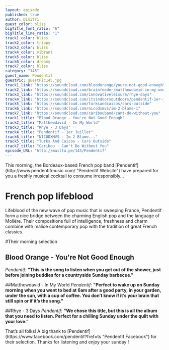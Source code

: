 ```yaml
---
layout: episode
published: true
author: Dimitri
guest_color: bliss
bigTitle_font_ratio: "6"
bigTitle_line_ratio: "1"
track1_color: bliss
track2_color: trippy
track3_color: bliss
track4_color: vibrant
track5_color: bliss
track6_color: dreamy
track7_color: bliss
category: "145"
guest_name: Pendentif
guestPic: guestPic145.jpg
track1_link: "https://soundcloud.com/bloodorange/youre-not-good-enough"
track2_link: "https://soundcloud.com/brainfeeder/matthewdavid-in-my-world"
track3_link: "https://soundcloud.com/innovativeleisure/rhye-days"
track4_link: "https://soundcloud.com/itsindoorsoutdoors/pendantif-1er-julliet"
track5_link: "https://soundcloud.com/turksandcaicos/cars-outside"
track6_link: "https://soundcloud.com/nicodxmvs/im-2-blame-1"
track7_link: "https://soundcloud.com/caribouband/cant-do-without-you"
track1_title: "Blood Orange - You're Not Good Enough"
track2_title: "Matthewdavid - In My World"
track3_title: "Rhye - 3 Days"
track4_title: "Pendentif - 1er Juillet"
track6_title: "NICODXMVS - Im 2 Blame..."
track5_title: "Turks And Caicos - Cars Outside"
track7_title: "Caribou - Can't Do Without You"
episode_URL: "http://mailta.pe/145/Pendentif"
---
```


<p id="introduction">
This morning, the Bordeaux-based French pop band [Pendentif](http://www.pendentifmusic.com/ "Pendentif Website") have prepared for you a freshly musical cocktail to consume irresponsibly...</p>

# French pop lifeblood

Lifeblood of the new wave of pop music that is sweeping France, Pendentif form a nice bridge between the charming English pop and the language of Molière. Their compositions full of intelligence, freshness and charm combine with malice contemporary pop with the tradition of great French classics.

#Their morning selection

## Blood Orange - You're Not Good Enough
_Pendentif:_ **"**This is the song to listen when you get out of the shower, just before joining buddies for a countryside Sunday barbecue.**"**

##Matthewdavid - In My World
_Pendentif:_ **"**Perfect to wake up on Sunday morning when you went to bed at 6am after a good party, in your garden, under the sun, with a cup of coffee. You don’t know if it’s your brain that still spin or if it’s the song.**"**

##Rhye - 3 Days
_Pendentif:_ **"**We chose this title, but this is all the album that you need to listen.
Perfect for a chilling Sunday under the quilt with your love.**"**

<p id="outroduction">
That’s all folks! A big thank to [Pendentif](https://www.facebook.com/pendentif?fref=ts "Pendentif Facebook") for their selection. Thanks for listening and enjoy your sunday !
</p>
